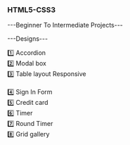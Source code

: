 ### HTML5-CSS3

---Beginner To Intermediate Projects---

---Designs---

1️⃣ Accordion<br/>
2️⃣ Modal box<br/>
3️⃣ Table layout Responsive<br/>  
4️⃣ Sign In Form<br/>
5️⃣ Credit card<br/>
6️⃣ Timer <br/>
7️⃣ Round Timer <br/>
8️⃣ Grid gallery
